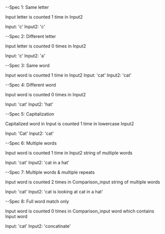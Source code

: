 --Spec 1: Same letter

Input letter is counted 1 time in Input2

Input: 'c'
Input2: 'c'


--Spec 2: Different letter

Input letter is counted 0 times in Input2

Input: 'c'
Input2: 'a'

--Spec 3: Same word

Input word is counted 1 time in Input2
Input: 'cat'
Input2: 'cat'

--Spec 4: Different word

Input word is counted 0 times in Input2

Input: 'cat'
Input2: 'hat'

--Spec 5: Capitalization

Capitalized word in Input is counted 1 time in lowercase Input2

Input: 'Cat'
Input2: 'cat'

--Spec 6: Multiple words

Input word is counted 1 time in Input2 string of multiple words

Input: 'cat'
Input2: 'cat in a hat'

--Spec 7: Multiple words & multiple repeats

Input word is counted 2 times in Comparison_input string of multiple words

Input: 'cat'
Input2: 'cat is looking at cat in a hat'

--Spec 8: Full word match only

Input word is counted 0 times in Comparison_input word which contains Input word

Input: 'cat'
Input2: 'concatinate'

